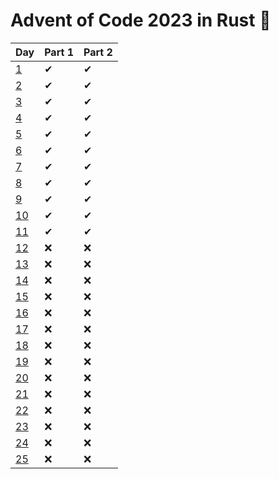 # Advent of Code 2023 in Rust 🦀

| Day | Part 1 | Part 2 |
|---|---|---|
| [1](https://adventofcode.com/2023/day/1) | ✔ | ✔ |
| [2](https://adventofcode.com/2023/day/2) | ✔ | ✔ |
| [3](https://adventofcode.com/2023/day/3) | ✔ | ✔ |
| [4](https://adventofcode.com/2023/day/4) | ✔ | ✔ |
| [5](https://adventofcode.com/2023/day/5) | ✔ | ✔ |
| [6](https://adventofcode.com/2023/day/6) | ✔ | ✔ |
| [7](https://adventofcode.com/2023/day/7) | ✔ | ✔ |
| [8](https://adventofcode.com/2023/day/8) | ✔ | ✔ |
| [9](https://adventofcode.com/2023/day/9) | ✔ | ✔ |
| [10](https://adventofcode.com/2023/day/10) | ✔ | ✔ |
| [11](https://adventofcode.com/2023/day/11) | ✔ | ✔ |
| [12](https://adventofcode.com/2023/day/12) | ❌ | ❌ |
| [13](https://adventofcode.com/2023/day/13) | ❌ | ❌ |
| [14](https://adventofcode.com/2023/day/14) | ❌ | ❌ |
| [15](https://adventofcode.com/2023/day/15) | ❌ | ❌ |
| [16](https://adventofcode.com/2023/day/16) | ❌ | ❌ |
| [17](https://adventofcode.com/2023/day/17) | ❌ | ❌ |
| [18](https://adventofcode.com/2023/day/18) | ❌ | ❌ |
| [19](https://adventofcode.com/2023/day/19) | ❌ | ❌ |
| [20](https://adventofcode.com/2023/day/20) | ❌ | ❌ |
| [21](https://adventofcode.com/2023/day/21) | ❌ | ❌ |
| [22](https://adventofcode.com/2023/day/22) | ❌ | ❌ |
| [23](https://adventofcode.com/2023/day/23) | ❌ | ❌ |
| [24](https://adventofcode.com/2023/day/24) | ❌ | ❌ |
| [25](https://adventofcode.com/2023/day/25) | ❌ | ❌ |
